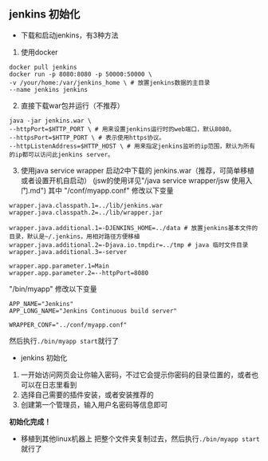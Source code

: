 ## jenkins 初始化

- 下载和启动jenkins，有3种方法
1. 使用docker
```
docker pull jenkins
docker run -p 8080:8080 -p 50000:50000 \
-v /your/home:/var/jenkins_home \ # 放置jenkins数据的主目录
--name jenkins jenkins
```
2. 直接下载war包并运行（不推荐）
```
java -jar jenkins.war \
--httpPort=$HTTP_PORT \ # 用来设置jenkins运行时的web端口，默认8080。
--httpsPort=$HTTP_PORT \ # 表示使用https协议。
--httpListenAddress=$HTTP_HOST \ # 用来指定jenkins监听的ip范围，默认为所有的ip都可以访问此jenkins server。
```
3. 使用java service wrapper	启动2中下载的 jenkins.war（推荐，可简单移植或者设置开机自启动）
(jsw的使用详见"/java service wrapper/jsw 使用入门.md")
其中 "/conf/myapp.conf" 修改以下变量
```
wrapper.java.classpath.1=../lib/jenkins.war
wrapper.java.classpath.2=../lib/wrapper.jar

wrapper.java.additional.1=-DJENKINS_HOME=../data # 放置jenkins基本文件的目录，默认是~/.jenkins，用相对路径方便移植
wrapper.java.additional.2=-Djava.io.tmpdir=../tmp # java 临时文件目录
wrapper.java.additional.3=-server

wrapper.app.parameter.1=Main
wrapper.app.parameter.2=--httpPort=8080
```
"/bin/myapp" 修改以下变量
```
APP_NAME="Jenkins"
APP_LONG_NAME="Jenkins Continuous build server"

WRAPPER_CONF="../conf/myapp.conf"
``` 
然后执行`./bin/myapp start`就行了

- jenkins 初始化
1. 一开始访问网页会让你输入密码，不过它会提示你密码的目录位置的，或者也可以在日志里看到
2. 选择自己需要的插件安装，或者安装推荐的
3. 创建第一个管理员，输入用户名密码等信息即可

**初始化完成！**

- 移植到其他linux机器上
把整个文件夹复制过去，然后执行`./bin/myapp start`就行了